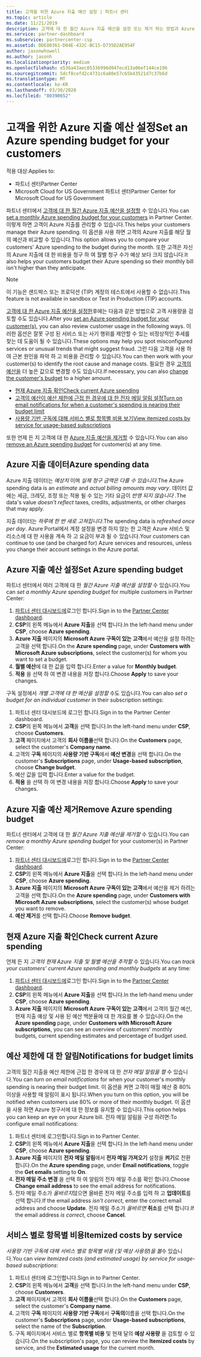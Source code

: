 ```yaml
---
title: 고객을 위한 Azure 지출 예산 설정 | 파트너 센터
ms.topic: article
ms.date: 11/21/2019
description: 고객에 대 한 월간 Azure 지출 예산을 설정 또는 제거 하는 방법과 Azure 지출 데이터를 보고 예산 관련 알림을 설정 하는 방법을 알아봅니다.
ms.service: partner-dashboard
ms.subservice: partnercenter-csp
ms.assetid: DDE80361-D04E-432C-BC15-D735D2AE954F
author: jasonwhowell
ms.author: jasonh
ms.localizationpriority: medium
ms.openlocfilehash: e536a43aec85336996d047ecd13a06ef144ce196
ms.sourcegitcommit: 5dcf8cefd2c4731c6a80e57c65b43521d7c37b6d
ms.translationtype: MT
ms.contentlocale: ko-KR
ms.lasthandoff: 03/30/2020
ms.locfileid: "80390652"
---
```

# <a name="set-an-azure-spending-budget-for-your-customers"></a><span data-ttu-id="ff8e2-103">고객을 위한 Azure 지출 예산 설정</span><span class="sxs-lookup"><span data-stu-id="ff8e2-103">Set an Azure spending budget for your customers</span></span>

<span data-ttu-id="ff8e2-104">적용 대상:</span><span class="sxs-lookup"><span data-stu-id="ff8e2-104">Applies to:</span></span>

- <span data-ttu-id="ff8e2-105">파트너 센터</span><span class="sxs-lookup"><span data-stu-id="ff8e2-105">Partner Center</span></span>
- <span data-ttu-id="ff8e2-106">Microsoft Cloud for US Government 파트너 센터</span><span class="sxs-lookup"><span data-stu-id="ff8e2-106">Partner Center for Microsoft Cloud for US Government</span></span>

<span data-ttu-id="ff8e2-107">파트너 센터에서 [고객에 대 한 월간 Azure 지출 예산을 설정할](#set-azure-spending-budget) 수 있습니다.</span><span class="sxs-lookup"><span data-stu-id="ff8e2-107">You can [set a monthly Azure spending budget for your customers](#set-azure-spending-budget) in Partner Center.</span></span> <span data-ttu-id="ff8e2-108">이렇게 하면 고객이 Azure 지출를 관리할 수 있습니다.</span><span class="sxs-lookup"><span data-stu-id="ff8e2-108">This helps your customers manage their Azure spending.</span></span> <span data-ttu-id="ff8e2-109">이 옵션을 사용 하면 고객의 Azure 지출를 해당 월의 예산과 비교할 수 있습니다.</span><span class="sxs-lookup"><span data-stu-id="ff8e2-109">This option allows you to compare your customers' Azure spending to the budget during the month.</span></span> <span data-ttu-id="ff8e2-110">또한 고객은 자신의 Azure 지출에 대 한 비용을 청구 하 여 월별 청구 수가 예상 보다 크지 않습니다.</span><span class="sxs-lookup"><span data-stu-id="ff8e2-110">It also helps your customers budget their Azure spending so their monthly bill isn't higher than they anticipate.</span></span>


> [!NOTE]  
> <span data-ttu-id="ff8e2-111">이 기능은 샌드박스 또는 프로덕션 (TIP) 계정의 테스트에서 사용할 수 없습니다.</span><span class="sxs-lookup"><span data-stu-id="ff8e2-111">This feature is not available in sandbox or Test in Production (TIP) accounts.</span></span>

<span data-ttu-id="ff8e2-112">[고객에 대 한 Azure 지출 예산을 설정한](#set-azure-spending-budget)후에는 다음과 같은 방법으로 고객 사용량을 검토할 수도 있습니다.</span><span class="sxs-lookup"><span data-stu-id="ff8e2-112">After you [set an Azure spending budget for your customer(s)](#set-azure-spending-budget), you can also review customer usage in the following ways.</span></span> <span data-ttu-id="ff8e2-113">이러한 옵션은 잘못 구성 된 서비스 또는 사기 행위를 제안할 수 있는 비정상적인 추세를 찾는 데 도움이 될 수 있습니다.</span><span class="sxs-lookup"><span data-stu-id="ff8e2-113">These options may help you spot misconfigured services or unusual trends that might suggest fraud.</span></span> <span data-ttu-id="ff8e2-114">그런 다음 고객을 사용 하 여 근본 원인을 파악 하 고 비용을 관리할 수 있습니다.</span><span class="sxs-lookup"><span data-stu-id="ff8e2-114">You can then work with your customer(s) to identify the root cause and manage costs.</span></span> <span data-ttu-id="ff8e2-115">필요한 경우 [고객의 예산을](#set-azure-spending-budget) 더 높은 값으로 변경할 수도 있습니다.</span><span class="sxs-lookup"><span data-stu-id="ff8e2-115">If necessary, you can also [change the customer's budget](#set-azure-spending-budget) to a higher amount.</span></span>

- [<span data-ttu-id="ff8e2-116">현재 Azure 지출 확인</span><span class="sxs-lookup"><span data-stu-id="ff8e2-116">Check current Azure spending</span></span>](#check-current-azure-spending)
- [<span data-ttu-id="ff8e2-117">고객의 예산이 예산 제한에 근접 한 경우에 대 한 전자 메일 알림 설정</span><span class="sxs-lookup"><span data-stu-id="ff8e2-117">Turn on email notifications for when a customer's spending is nearing their budget limit</span></span>](#notifications-for-budget-limits)
- [<span data-ttu-id="ff8e2-118">사용량 기반 구독에 대해 서비스 별로 항목별 비용 보기</span><span class="sxs-lookup"><span data-stu-id="ff8e2-118">View itemized costs by service for usage-based subscriptions</span></span>](#itemized-costs-by-service)

<span data-ttu-id="ff8e2-119">또한 언제 든 지 고객에 대 한 [Azure 지출 예산을 제거할](#remove-azure-spending-budget) 수 있습니다.</span><span class="sxs-lookup"><span data-stu-id="ff8e2-119">You can also [remove an Azure spending budget](#remove-azure-spending-budget) for customer(s) at any time.</span></span>

## <a name="azure-spending-data"></a><span data-ttu-id="ff8e2-120">Azure 지출 데이터</span><span class="sxs-lookup"><span data-stu-id="ff8e2-120">Azure spending data</span></span>

<span data-ttu-id="ff8e2-121">Azure 지출 데이터는 *예상치* 이며 *실제 청구 금액은 다를 수 있습니다*.</span><span class="sxs-lookup"><span data-stu-id="ff8e2-121">The Azure spending data is an *estimate* and *actual billing amounts may vary*.</span></span> <span data-ttu-id="ff8e2-122">데이터 값에는 세금, 크레딧, 조정 또는 적용 될 수 있는 기타 요금이 *반영 되지 않습니다* .</span><span class="sxs-lookup"><span data-stu-id="ff8e2-122">The data's value *doesn't reflect* taxes, credits, adjustments, or other charges that may apply.</span></span>

<span data-ttu-id="ff8e2-123">지출 데이터는 *하루에 한 번 새로 고쳐집니다*.</span><span class="sxs-lookup"><span data-stu-id="ff8e2-123">The spending data is *refreshed once per day*.</span></span> <span data-ttu-id="ff8e2-124">Azure Portal에서 계정 설정을 변경 하지 않는 한 고객은 Azure 서비스 및 리소스에 대 한 사용을 계속 하 고 요금이 부과 될 수 있습니다.</span><span class="sxs-lookup"><span data-stu-id="ff8e2-124">Your customers can continue to use (and be charged for) Azure services and resources, unless you change their account settings in the Azure portal.</span></span>

## <a name="set-azure-spending-budget"></a><span data-ttu-id="ff8e2-125">Azure 지출 예산 설정</span><span class="sxs-lookup"><span data-stu-id="ff8e2-125">Set Azure spending budget</span></span>

<span data-ttu-id="ff8e2-126">파트너 센터에서 여러 고객에 대 한 *월간 Azure 지출 예산을 설정할* 수 있습니다.</span><span class="sxs-lookup"><span data-stu-id="ff8e2-126">You can *set a monthly Azure spending budget* for multiple customers in Partner Center:</span></span>

1. <span data-ttu-id="ff8e2-127">[파트너 센터 대시보드에](https://partner.microsoft.com/dashboard/)로그인 합니다.</span><span class="sxs-lookup"><span data-stu-id="ff8e2-127">Sign in to the [Partner Center dashboard](https://partner.microsoft.com/dashboard/).</span></span>
2. <span data-ttu-id="ff8e2-128">**CSP**의 왼쪽 메뉴에서 **Azure 지출**을 선택 합니다.</span><span class="sxs-lookup"><span data-stu-id="ff8e2-128">In the left-hand menu under **CSP**, choose **Azure spending**.</span></span>
3. <span data-ttu-id="ff8e2-129">**Azure 지출** 페이지의 **Microsoft Azure 구독이 있는 고객**에서 예산을 설정 하려는 고객을 선택 합니다.</span><span class="sxs-lookup"><span data-stu-id="ff8e2-129">On the **Azure spending** page, under **Customers with Microsoft Azure subscriptions**, select the customer(s) for whom you want to set a budget.</span></span>
4. <span data-ttu-id="ff8e2-130">**월별 예산**에 대 한 값을 입력 합니다.</span><span class="sxs-lookup"><span data-stu-id="ff8e2-130">Enter a value for **Monthly budget**.</span></span>
5. <span data-ttu-id="ff8e2-131">**적용** 을 선택 하 여 변경 내용을 저장 합니다.</span><span class="sxs-lookup"><span data-stu-id="ff8e2-131">Choose **Apply** to save your changes.</span></span>

<span data-ttu-id="ff8e2-132">구독 설정에서 *개별 고객에 대 한 예산을 설정할* 수도 있습니다.</span><span class="sxs-lookup"><span data-stu-id="ff8e2-132">You can also *set a budget for an individual customer* in their subscription settings:</span></span>

1. <span data-ttu-id="ff8e2-133">파트너 센터 대시보드에 로그인 합니다.</span><span class="sxs-lookup"><span data-stu-id="ff8e2-133">Sign in to the Partner Center dashboard.</span></span>
2. <span data-ttu-id="ff8e2-134">**CSP**의 왼쪽 메뉴에서 **고객**을 선택 합니다.</span><span class="sxs-lookup"><span data-stu-id="ff8e2-134">In the left-hand menu under **CSP**, choose **Customers**.</span></span>
3. <span data-ttu-id="ff8e2-135">**고객** 페이지에서 고객의 **회사 이름을**선택 합니다.</span><span class="sxs-lookup"><span data-stu-id="ff8e2-135">On the **Customers** page, select the customer's **Company name**.</span></span>
4. <span data-ttu-id="ff8e2-136">고객의 **구독** 페이지의 **사용량 기반 구독**에서 **예산 변경**을 선택 합니다.</span><span class="sxs-lookup"><span data-stu-id="ff8e2-136">On the customer's **Subscriptions** page, under **Usage-based subscription**, choose **Change budget**.</span></span>
5. <span data-ttu-id="ff8e2-137">예산 값을 입력 합니다.</span><span class="sxs-lookup"><span data-stu-id="ff8e2-137">Enter a value for the budget.</span></span>
6. <span data-ttu-id="ff8e2-138">**적용** 을 선택 하 여 변경 내용을 저장 합니다.</span><span class="sxs-lookup"><span data-stu-id="ff8e2-138">Choose **Apply** to save your changes.</span></span>

## <a name="remove-azure-spending-budget"></a><span data-ttu-id="ff8e2-139">Azure 지출 예산 제거</span><span class="sxs-lookup"><span data-stu-id="ff8e2-139">Remove Azure spending budget</span></span>

<span data-ttu-id="ff8e2-140">파트너 센터에서 고객에 대 한 *월간 Azure 지출 예산을 제거할* 수 있습니다.</span><span class="sxs-lookup"><span data-stu-id="ff8e2-140">You can *remove a monthly Azure spending budget* for your customer(s) in Partner Center:</span></span>

1. <span data-ttu-id="ff8e2-141">[파트너 센터 대시보드에](https://partner.microsoft.com/dashboard/)로그인 합니다.</span><span class="sxs-lookup"><span data-stu-id="ff8e2-141">Sign in to the [Partner Center dashboard](https://partner.microsoft.com/dashboard/).</span></span>
2. <span data-ttu-id="ff8e2-142">**CSP**의 왼쪽 메뉴에서 **Azure 지출**을 선택 합니다.</span><span class="sxs-lookup"><span data-stu-id="ff8e2-142">In the left-hand menu under **CSP**, choose **Azure spending**.</span></span>
3. <span data-ttu-id="ff8e2-143">**Azure 지출** 페이지의 **Microsoft Azure 구독이 있는 고객**에서 예산을 제거 하려는 고객을 선택 합니다.</span><span class="sxs-lookup"><span data-stu-id="ff8e2-143">On the **Azure spending** page, under **Customers with Microsoft Azure subscriptions**, select the customer(s) whose budget you want to remove.</span></span>
4. <span data-ttu-id="ff8e2-144">**예산 제거**를 선택 합니다.</span><span class="sxs-lookup"><span data-stu-id="ff8e2-144">Choose **Remove budget**.</span></span>

## <a name="check-current-azure-spending"></a><span data-ttu-id="ff8e2-145">현재 Azure 지출 확인</span><span class="sxs-lookup"><span data-stu-id="ff8e2-145">Check current Azure spending</span></span>

<span data-ttu-id="ff8e2-146">언제 든 지 *고객의 현재 Azure 지출 및 월별 예산을 추적할* 수 있습니다.</span><span class="sxs-lookup"><span data-stu-id="ff8e2-146">You can *track your customers' current Azure spending and monthly budgets* at any time:</span></span>

1. <span data-ttu-id="ff8e2-147">[파트너 센터 대시보드에](https://partner.microsoft.com/dashboard/)로그인 합니다.</span><span class="sxs-lookup"><span data-stu-id="ff8e2-147">Sign in to the [Partner Center dashboard](https://partner.microsoft.com/dashboard/).</span></span>
2. <span data-ttu-id="ff8e2-148">**CSP**의 왼쪽 메뉴에서 **Azure 지출**을 선택 합니다.</span><span class="sxs-lookup"><span data-stu-id="ff8e2-148">In the left-hand menu under **CSP**, choose **Azure spending**.</span></span>
3. <span data-ttu-id="ff8e2-149">**Azure 지출** 페이지의 **Microsoft Azure 구독이 있는 고객**에서 고객의 월간 예산, 현재 지출 예상 및 사용 된 예산 백분율에 대 한 개요를 볼 수 있습니다.</span><span class="sxs-lookup"><span data-stu-id="ff8e2-149">On the **Azure spending** page, under **Customers with Microsoft Azure subscriptions**, you can see an overview of customers' monthly budgets, current spending estimates and percentage of budget used.</span></span>

## <a name="notifications-for-budget-limits"></a><span data-ttu-id="ff8e2-150">예산 제한에 대 한 알림</span><span class="sxs-lookup"><span data-stu-id="ff8e2-150">Notifications for budget limits</span></span>

<span data-ttu-id="ff8e2-151">고객의 월간 지출을 예산 제한에 근접 한 경우에 대 한 *전자 메일 알림을 켤* 수 있습니다.</span><span class="sxs-lookup"><span data-stu-id="ff8e2-151">You can *turn on email notifications* for when your customer's monthly spending is nearing their budget limit.</span></span> <span data-ttu-id="ff8e2-152">이 옵션을 켜면 고객이 매월 예산 중 80% 이상을 사용할 때 알림이 표시 됩니다.</span><span class="sxs-lookup"><span data-stu-id="ff8e2-152">When you turn on this option, you will be notified when customers use 80% or more of their monthly budget.</span></span> <span data-ttu-id="ff8e2-153">이 옵션을 사용 하면 Azure 청구서에 대 한 정보를 유지할 수 있습니다.</span><span class="sxs-lookup"><span data-stu-id="ff8e2-153">This option helps you can keep an eye on your Azure bill.</span></span> <span data-ttu-id="ff8e2-154">전자 메일 알림을 구성 하려면:</span><span class="sxs-lookup"><span data-stu-id="ff8e2-154">To configure email notifications:</span></span>

1. <span data-ttu-id="ff8e2-155">파트너 센터에 로그인합니다.</span><span class="sxs-lookup"><span data-stu-id="ff8e2-155">Sign in to Partner Center.</span></span>
2. <span data-ttu-id="ff8e2-156">**CSP**의 왼쪽 메뉴에서 **Azure 지출**을 선택 합니다.</span><span class="sxs-lookup"><span data-stu-id="ff8e2-156">In the left-hand menu under **CSP**, choose **Azure spending**.</span></span>
3. <span data-ttu-id="ff8e2-157">**Azure 지출** 페이지의 **전자 메일 알림**에서 **전자 메일 가져오기** 설정을 **켜기**로 전환 합니다.</span><span class="sxs-lookup"><span data-stu-id="ff8e2-157">On the **Azure spending** page, under **Email notifications**, toggle the **Get emails** setting to **On**.</span></span>
4. <span data-ttu-id="ff8e2-158">**전자 메일 주소 변경** 을 선택 하 여 알림의 전자 메일 주소를 확인 합니다.</span><span class="sxs-lookup"><span data-stu-id="ff8e2-158">Choose **Change email address** to see the email address for notifications.</span></span>
5. <span data-ttu-id="ff8e2-159">전자 메일 주소가 *올바르지*않으면 올바른 전자 메일 주소를 입력 하 고 **업데이트**를 선택 합니다.</span><span class="sxs-lookup"><span data-stu-id="ff8e2-159">If the email address *isn't correct*, enter the correct email address and choose **Update**.</span></span> <span data-ttu-id="ff8e2-160">전자 메일 주소가 *올바르면* **취소**를 선택 합니다.</span><span class="sxs-lookup"><span data-stu-id="ff8e2-160">If the email address *is correct*, choose **Cancel**.</span></span>

## <a name="itemized-costs-by-service"></a><span data-ttu-id="ff8e2-161">서비스 별로 항목별 비용</span><span class="sxs-lookup"><span data-stu-id="ff8e2-161">Itemized costs by service</span></span>

<span data-ttu-id="ff8e2-162">*사용량 기반 구독에 대해 서비스 별로 항목별 비용 (및 예상 사용량)을 볼*수 있습니다.</span><span class="sxs-lookup"><span data-stu-id="ff8e2-162">You can *view itemized costs (and estimated usage) by service for usage-based subscriptions*:</span></span>

1. <span data-ttu-id="ff8e2-163">파트너 센터에 로그인합니다.</span><span class="sxs-lookup"><span data-stu-id="ff8e2-163">Sign in to Partner Center.</span></span>
2. <span data-ttu-id="ff8e2-164">**CSP**의 왼쪽 메뉴에서 **고객**을 선택 합니다.</span><span class="sxs-lookup"><span data-stu-id="ff8e2-164">In the left-hand menu under **CSP**, choose **Customers**.</span></span>
3. <span data-ttu-id="ff8e2-165">**고객** 페이지에서 고객의 **회사 이름을**선택 합니다.</span><span class="sxs-lookup"><span data-stu-id="ff8e2-165">On the **Customers** page, select the customer's **Company name**.</span></span>
4. <span data-ttu-id="ff8e2-166">고객의 **구독** 페이지의 **사용량 기반 구독**에서 **구독의**이름을 선택 합니다.</span><span class="sxs-lookup"><span data-stu-id="ff8e2-166">On the customer's **Subscriptions** page, under **Usage-based subscriptions**, select the name of the **Subscription**.</span></span>
5. <span data-ttu-id="ff8e2-167">구독 페이지에서 서비스 별로 **항목별 비용** 및 현재 달의 **예상 사용량** 을 검토할 수 있습니다.</span><span class="sxs-lookup"><span data-stu-id="ff8e2-167">On the subscription's page, you can review the **Itemized costs** by service, and the **Estimated usage** for the current month.</span></span>
